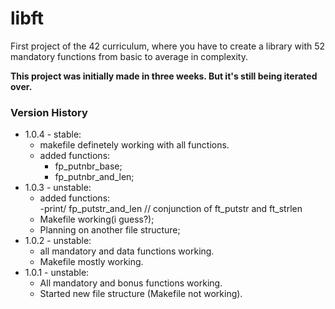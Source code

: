 # libft
First project of the 42 curriculum, where you have to create a library with 52 mandatory functions from basic to average in complexity.

**This project was initially made in three weeks. But it's still being iterated over.**  

### Version History
- 1.0.4 - stable:  
	- makefile definetely working with all functions. 
	- added functions:  
		- fp_putnbr_base;  
		- fp_putnbr_and_len;   
- 1.0.3 - unstable:  
	- added functions:  
		-print/ fp_putstr_and_len // conjunction of ft_putstr and ft_strlen  
	- Makefile working(i guess?);
	- Planning on another file structure;    
- 1.0.2 - unstable:  
	- all mandatory and data functions working.  
	- Makefile mostly working.
- 1.0.1 - unstable:  
	- All mandatory and bonus functions working.  
	- Started new file structure (Makefile not working).  
